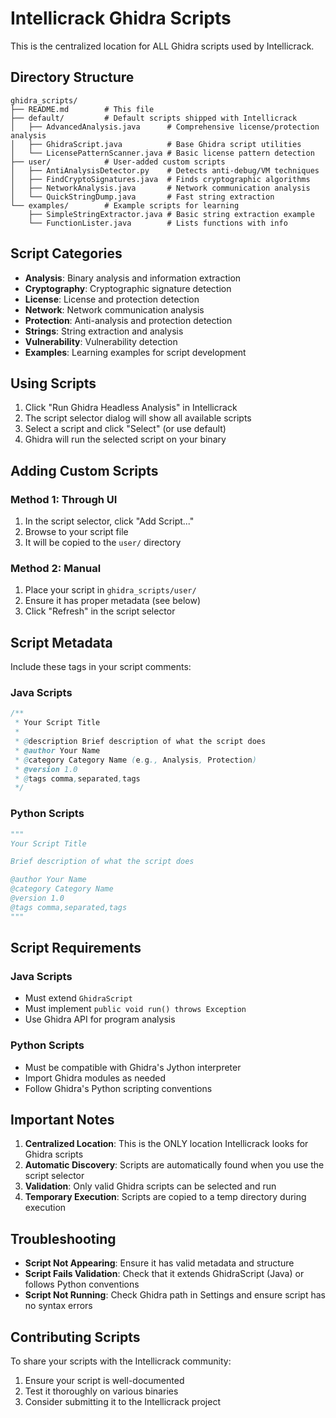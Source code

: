 # Intellicrack Ghidra Scripts

This is the centralized location for ALL Ghidra scripts used by Intellicrack.

## Directory Structure

```
ghidra_scripts/
├── README.md        # This file
├── default/         # Default scripts shipped with Intellicrack
│   ├── AdvancedAnalysis.java      # Comprehensive license/protection analysis
│   ├── GhidraScript.java          # Base Ghidra script utilities
│   └── LicensePatternScanner.java # Basic license pattern detection
├── user/            # User-added custom scripts
│   ├── AntiAnalysisDetector.py    # Detects anti-debug/VM techniques
│   ├── FindCryptoSignatures.java  # Finds cryptographic algorithms
│   ├── NetworkAnalysis.java       # Network communication analysis
│   └── QuickStringDump.java       # Fast string extraction
└── examples/        # Example scripts for learning
    ├── SimpleStringExtractor.java # Basic string extraction example
    └── FunctionLister.java        # Lists functions with info
```

## Script Categories

- **Analysis**: Binary analysis and information extraction
- **Cryptography**: Cryptographic signature detection
- **License**: License and protection detection
- **Network**: Network communication analysis
- **Protection**: Anti-analysis and protection detection
- **Strings**: String extraction and analysis
- **Vulnerability**: Vulnerability detection
- **Examples**: Learning examples for script development

## Using Scripts

1. Click "Run Ghidra Headless Analysis" in Intellicrack
2. The script selector dialog will show all available scripts
3. Select a script and click "Select" (or use default)
4. Ghidra will run the selected script on your binary

## Adding Custom Scripts

### Method 1: Through UI
1. In the script selector, click "Add Script..."
2. Browse to your script file
3. It will be copied to the `user/` directory

### Method 2: Manual
1. Place your script in `ghidra_scripts/user/`
2. Ensure it has proper metadata (see below)
3. Click "Refresh" in the script selector

## Script Metadata

Include these tags in your script comments:

### Java Scripts
```java
/**
 * Your Script Title
 * 
 * @description Brief description of what the script does
 * @author Your Name
 * @category Category Name (e.g., Analysis, Protection)
 * @version 1.0
 * @tags comma,separated,tags
 */
```

### Python Scripts
```python
"""
Your Script Title

Brief description of what the script does

@author Your Name
@category Category Name
@version 1.0
@tags comma,separated,tags
"""
```

## Script Requirements

### Java Scripts
- Must extend `GhidraScript`
- Must implement `public void run() throws Exception`
- Use Ghidra API for program analysis

### Python Scripts
- Must be compatible with Ghidra's Jython interpreter
- Import Ghidra modules as needed
- Follow Ghidra's Python scripting conventions

## Important Notes

1. **Centralized Location**: This is the ONLY location Intellicrack looks for Ghidra scripts
2. **Automatic Discovery**: Scripts are automatically found when you use the script selector
3. **Validation**: Only valid Ghidra scripts can be selected and run
4. **Temporary Execution**: Scripts are copied to a temp directory during execution

## Troubleshooting

- **Script Not Appearing**: Ensure it has valid metadata and structure
- **Script Fails Validation**: Check that it extends GhidraScript (Java) or follows Python conventions
- **Script Not Running**: Check Ghidra path in Settings and ensure script has no syntax errors

## Contributing Scripts

To share your scripts with the Intellicrack community:
1. Ensure your script is well-documented
2. Test it thoroughly on various binaries
3. Consider submitting it to the Intellicrack project